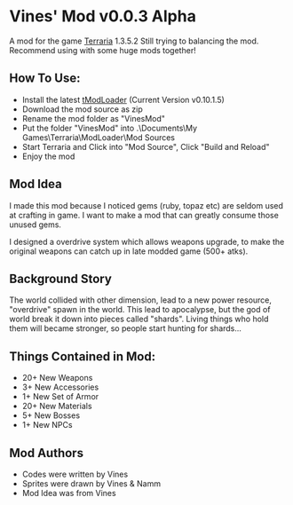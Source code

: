 # Vines' Mod v0.0.3 Alpha
A mod for the game [Terraria](https://en.wikipedia.org/wiki/Terraria) 1.3.5.2
Still trying to balancing the mod.
Recommend using with some huge mods together!

## How To Use:
* Install the latest [tModLoader](https://forums.terraria.org/index.php?threads/1-3-tmodloader-a-modding-api.23726/) (Current Version v0.10.1.5)
* Download the mod source as zip
* Rename the mod folder as "VinesMod"
* Put the folder "VinesMod" into .\Documents\My Games\Terraria\ModLoader\Mod Sources
* Start Terraria and Click into "Mod Source", Click "Build and Reload"
* Enjoy the mod

## Mod Idea
I made this mod because I noticed gems (ruby, topaz etc) are seldom used at crafting in game. I want to make a mod that can greatly consume those unused gems.

I designed a overdrive system which allows weapons upgrade, to make the original weapons can catch up in late modded game (500+ atks).

## Background Story
The world collided with other dimension, lead to a new power resource, "overdrive" spawn in the world. This lead to apocalypse, but the god of world break it down into pieces called "shards". Living things who hold them will became stronger, so people start hunting for shards...


## Things Contained in Mod:
* 20+ New Weapons
* 3+ New Accessories
* 1+ New Set of Armor
* 20+ New Materials
* 5+ New Bosses
* 1+ New NPCs

## Mod Authors
* Codes were written by Vines
* Sprites were drawn by Vines & Namm
* Mod Idea was from Vines